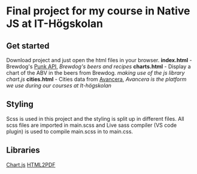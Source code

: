 # Final project for my course in Native JS at IT-Högskolan

## Get started

Download project and just open the html files in your browser.
**index.html** - Brewdog's [Punk API](https://punkapi.com/), _Brewdog's beers and recipes_
**charts.html** - Display a chart of the ABV in the beers from Brewdog. _making use of the js library chart.js_
**cities.html** - Cities data from [Avancera](https://avancera.app/cities/), _Avancera is the platform we use during our courses at It-högskolan_

## Styling

Scss is used in this project and the styling is split up in different files.
All scss files are imported in main.scss and Live sass compiler (VS code plugin) is used to compile main.scss in to main.css.

## Libraries

[Chart.js](https://www.chartjs.org/)
[HTML2PDF](https://github.com/spipu/html2pdf)
